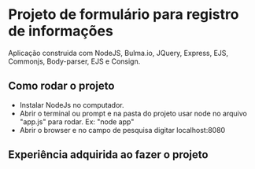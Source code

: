# Projeto de formulário para registro de informações
Aplicação construida com NodeJS, Bulma.io, JQuery, Express, EJS, Commonjs, Body-parser, EJS e Consign.

<h2>Como rodar o projeto </h2>
<ul>
  <li>
    Instalar NodeJs no computador.
  </li>
  <li>
    Abrir o terminal ou prompt e na pasta do projeto usar node no arquivo "app.js" para rodar. Ex: "node app"
  </li>
  <li>
    Abrir o browser e no campo de pesquisa digitar localhost:8080 
  </li>
</ul>
<h2>Experiência adquirida ao fazer o projeto</h2>
</hr>
